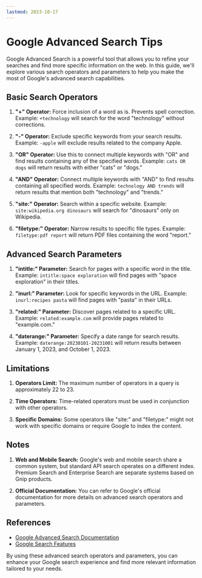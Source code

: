 ```yaml
---
lastmod: 2023-10-17
---
```


# Google Advanced Search Tips

Google Advanced Search is a powerful tool that allows you to refine your searches and find more specific information on the web. In this guide, we'll explore various search operators and parameters to help you make the most of Google's advanced search capabilities.

## Basic Search Operators

1. **"+" Operator:** Force inclusion of a word as is. Prevents spell correction. Example: `+technology` will search for the word "technology" without corrections.

2. **"-" Operator:** Exclude specific keywords from your search results. Example: `-apple` will exclude results related to the company Apple.

3. **"OR" Operator:** Use this to connect multiple keywords with "OR" and find results containing any of the specified words. Example: `cats OR dogs` will return results with either "cats" or "dogs."

4. **"AND" Operator:** Connect multiple keywords with "AND" to find results containing all specified words. Example: `technology AND trends` will return results that mention both "technology" and "trends."

5. **"site:" Operator:** Search within a specific website. Example: `site:wikipedia.org dinosaurs` will search for "dinosaurs" only on Wikipedia.

6. **"filetype:" Operator:** Narrow results to specific file types. Example: `filetype:pdf report` will return PDF files containing the word "report."

## Advanced Search Parameters

1. **"intitle:" Parameter:** Search for pages with a specific word in the title. Example: `intitle:space exploration` will find pages with "space exploration" in their titles.

2. **"inurl:" Parameter:** Look for specific keywords in the URL. Example: `inurl:recipes pasta` will find pages with "pasta" in their URLs.

3. **"related:" Parameter:** Discover pages related to a specific URL. Example: `related:example.com` will provide pages related to "example.com."

4. **"daterange:" Parameter:** Specify a date range for search results. Example: `daterange:20230101-20231001` will return results between January 1, 2023, and October 1, 2023.

## Limitations

1. **Operators Limit:** The maximum number of operators in a query is approximately 22 to 23.

2. **Time Operators:** Time-related operators must be used in conjunction with other operators.

3. **Specific Domains:** Some operators like "site:" and "filetype:" might not work with specific domains or require Google to index the content.

## Notes

1. **Web and Mobile Search:** Google's web and mobile search share a common system, but standard API search operates on a different index. Premium Search and Enterprise Search are separate systems based on Gnip products.

2. **Official Documentation:** You can refer to Google's official documentation for more details on advanced search operators and parameters.

## References

- [Google Advanced Search Documentation](https://support.google.com/websearch/answer/2466433?hl=en)
- [Google Search Features](https://support.google.com/websearch/answer/35891)

By using these advanced search operators and parameters, you can enhance your Google search experience and find more relevant information tailored to your needs.
